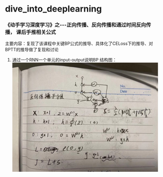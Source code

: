 # dive_into_deeplearning

### 《动手学习深度学习》之---正向传播、反向传播和通过时间反向传播， 课后手推相关公式

主要内容：复现了该课程中关键BP公式的推导、具体化了CELoss下的推导、对BPTT的推导做了复现和讨论

1. 通过一个RNN一个单元的input-output说明BP
   结构图：
   ![一个RNN单元示例](https://github.com/bigheary/dive_into_deeplearning/blob/main/RNN_cell.jpeg)
